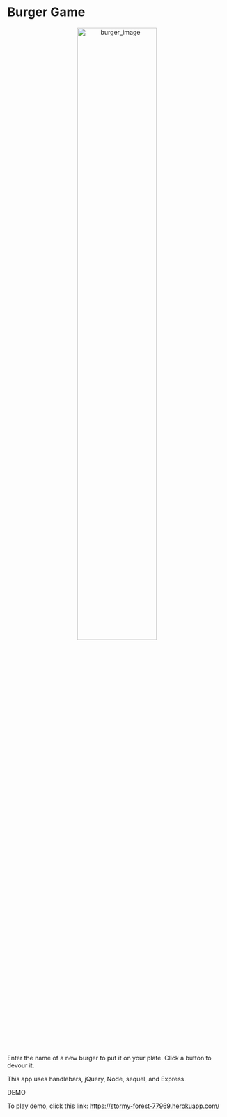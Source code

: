 # Burger Game


<p align="center">
<a data-flickr-embed="true"  href="https://www.flickr.com/photos/183376787@N05/48529425126/in/dateposted-public/" title="burger_image"><img src="https://live.staticflickr.com/65535/48529425126_2e01831c34_k.jpg" width="60%" alt="burger_image"></a>
 </p>

 
Enter the name of a new burger to put it on your plate. Click a button to devour it. 

This app uses handlebars, jQuery, Node, sequel, and Express. 

DEMO

To play demo, click this link: https://stormy-forest-77969.herokuapp.com/
